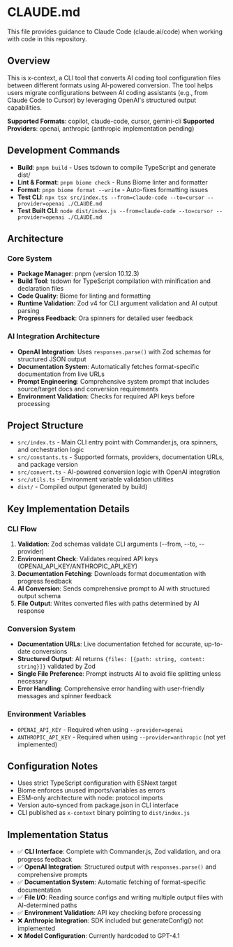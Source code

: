 # CLAUDE.md

This file provides guidance to Claude Code (claude.ai/code) when working with code in this repository.

## Overview

This is x-context, a CLI tool that converts AI coding tool configuration files between different formats using AI-powered conversion. The tool helps users migrate configurations between AI coding assistants (e.g., from Claude Code to Cursor) by leveraging OpenAI's structured output capabilities.

**Supported Formats**: copilot, claude-code, cursor, gemini-cli
**Supported Providers**: openai, anthropic (anthropic implementation pending)

## Development Commands

- **Build**: `pnpm build` - Uses tsdown to compile TypeScript and generate dist/
- **Lint & Format**: `pnpm biome check` - Runs Biome linter and formatter  
- **Format**: `pnpm biome format --write` - Auto-fixes formatting issues
- **Test CLI**: `npx tsx src/index.ts --from=claude-code --to=cursor --provider=openai ./CLAUDE.md`
- **Test Built CLI**: `node dist/index.js --from=claude-code --to=cursor --provider=openai ./CLAUDE.md`

## Architecture

### Core System
- **Package Manager**: pnpm (version 10.12.3)
- **Build Tool**: tsdown for TypeScript compilation with minification and declaration files
- **Code Quality**: Biome for linting and formatting
- **Runtime Validation**: Zod v4 for CLI argument validation and AI output parsing
- **Progress Feedback**: Ora spinners for detailed user feedback

### AI Integration Architecture
- **OpenAI Integration**: Uses `responses.parse()` with Zod schemas for structured JSON output
- **Documentation System**: Automatically fetches format-specific documentation from live URLs
- **Prompt Engineering**: Comprehensive system prompt that includes source/target docs and conversion requirements
- **Environment Validation**: Checks for required API keys before processing

## Project Structure

- `src/index.ts` - Main CLI entry point with Commander.js, ora spinners, and orchestration logic
- `src/constants.ts` - Supported formats, providers, documentation URLs, and package version
- `src/convert.ts` - AI-powered conversion logic with OpenAI integration
- `src/utils.ts` - Environment variable validation utilities
- `dist/` - Compiled output (generated by build)

## Key Implementation Details

### CLI Flow
1. **Validation**: Zod schemas validate CLI arguments (--from, --to, --provider)
2. **Environment Check**: Validates required API keys (OPENAI_API_KEY/ANTHROPIC_API_KEY)
3. **Documentation Fetching**: Downloads format documentation with progress feedback
4. **AI Conversion**: Sends comprehensive prompt to AI with structured output schema
5. **File Output**: Writes converted files with paths determined by AI response

### Conversion System
- **Documentation URLs**: Live documentation fetched for accurate, up-to-date conversions
- **Structured Output**: AI returns `{files: [{path: string, content: string}]}` validated by Zod
- **Single File Preference**: Prompt instructs AI to avoid file splitting unless necessary
- **Error Handling**: Comprehensive error handling with user-friendly messages and spinner feedback

### Environment Variables
- `OPENAI_API_KEY` - Required when using `--provider=openai`
- `ANTHROPIC_API_KEY` - Required when using `--provider=anthropic` (not yet implemented)

## Configuration Notes

- Uses strict TypeScript configuration with ESNext target
- Biome enforces unused imports/variables as errors
- ESM-only architecture with node: protocol imports  
- Version auto-synced from package.json in CLI interface
- CLI published as `x-context` binary pointing to `dist/index.js`

## Implementation Status

- ✅ **CLI Interface**: Complete with Commander.js, Zod validation, and ora progress feedback
- ✅ **OpenAI Integration**: Structured output with `responses.parse()` and comprehensive prompts
- ✅ **Documentation System**: Automatic fetching of format-specific documentation
- ✅ **File I/O**: Reading source configs and writing multiple output files with AI-determined paths
- ✅ **Environment Validation**: API key checking before processing
- ❌ **Anthropic Integration**: SDK included but generateConfig() not implemented
- ❌ **Model Configuration**: Currently hardcoded to GPT-4.1
